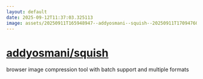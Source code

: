 ```yaml
---
layout: default
date: 2025-09-12T11:37:03.325113
image: assets/20250911T165948947--addyosmani--squish--20250911T170947609--cropped.png
---
```


# [addyosmani/squish](https://github.com/addyosmani/squish)

browser image compression tool with batch support and multiple formats
